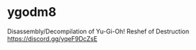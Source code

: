 # ygodm8
Disassembly/Decompilation of Yu-Gi-Oh! Reshef of Destruction
https://discord.gg/yqeF9DcZsE
